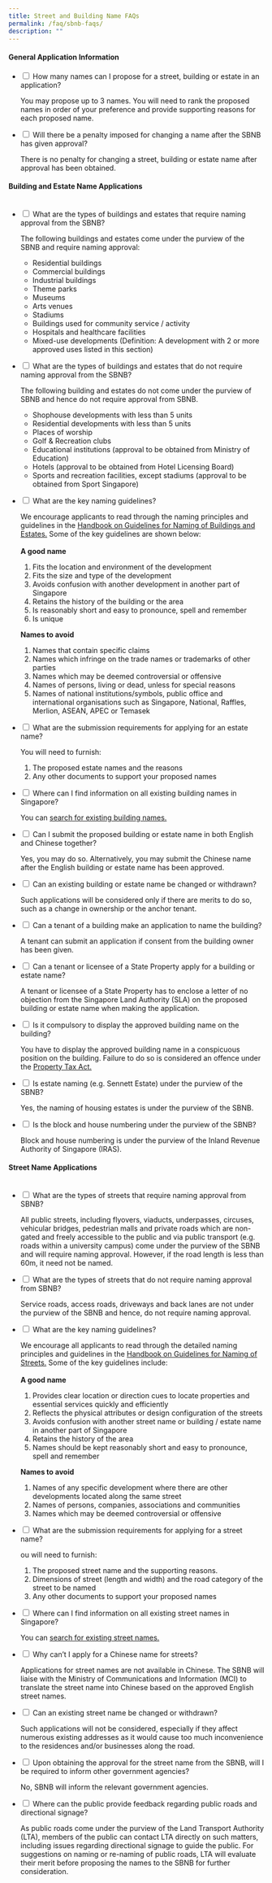 ```yaml
---
title: Street and Building Name FAQs
permalink: /faq/sbnb-faqs/
description: ""
---
```

<h4>General Application Information</h4>

<ul class="jekyllcodex_accordion">
<li>
    <input type="checkbox" id="accordion8">
    <label for="accordion8">How many names can I propose for a street, building or estate in an application?</label>
    <div>
      <p>You may propose up to 3 names. You will need to rank the proposed names in order of your preference and provide supporting reasons for each proposed name.</p>
          </div>
</li>
	
<li>
    <input type="checkbox" id="accordion9">
    <label for="accordion9">Will there be a penalty imposed for changing a name after the SBNB has given approval?</label>
    <div>
      <p>There is no penalty for changing a street, building or estate name after approval has been obtained.</p>
          </div>
</li>
</ul>

<h4>Building and Estate Name Applications</h4>

<ul class="jekyllcodex_accordion">
  <li>
    <input type="checkbox" id="accordion11">
    <label for="accordion11">What are the types of buildings and estates that require naming approval from the SBNB?</label>
    <div>
      <p>The following buildings and estates come under the purview of the SBNB and require naming approval:  
  
<ul>  
<li> Residential buildings</li>
<li> Commercial buildings</li>
<li> Industrial buildings</li>
	<li> Theme parks  </li>
	<li> Museums  </li>
	<li> Arts venues  </li>
	<li> Stadiums  </li>
	<li>Buildings used for community service / activity  </li>
	<li> Hospitals and healthcare facilities</li>
	<li> Mixed-use developments (Definition: A development with 2 or more approved uses listed in this section)</li>
</ul></p>
          </div>
  </li>
	
<li>
    <input type="checkbox" id="accordion12">
    <label for="accordion12">What are the types of buildings and estates that do not require naming approval from the SBNB?</label>
    <div>
      <p>The following building and estates do not come under the purview of SBNB and hence do not require approval from SBNB.  
 
<ul>  
<li> Shophouse developments with less than 5 units  </li>
<li> Residential developments with less than 5 units  </li>
<li> Places of worship  </li>
<li> Golf & Recreation clubs </li>
	<li> Educational institutions (approval to be obtained from Ministry of Education)    </li>
	<li> Hotels (approval to be obtained from Hotel Licensing Board)   </li>
	<li> Sports and recreation facilities, except stadiums (approval to be obtained from Sport Singapore)  </li>
</ul></p>
          </div>
</li>
	
<li>
    <input type="checkbox" id="accordion13">
    <label for="accordion13">What are the key naming guidelines?</label>
    <div>
      <p>We encourage applicants to read through the naming principles and guidelines in the <a href = "https://www.ura.gov.sg/Corporate/Guidelines/-/media/932EC294D97B4918BBB4F83307A90BB6.ashx">Handbook on Guidelines for  
Naming of Buildings and Estates.</a> Some of the key guidelines are shown below:  
				<br>
				<br>
<b>A good name</b>  
 
<ol>
<li>Fits the location and environment of the development</li>
<li>Fits the size and type of the development</li>  
<li>Avoids confusion with another development in another part of Singapore</li>  
<li>Retains the history of the building or the area</li>  
<li>Is reasonably short and easy to pronounce, spell and remember</li>  
<li>Is unique</li>  
 </ol>
	
<b>Names to avoid</b>
 
<ol>
<li>Names that contain specific claims</li>  
<li>Names which infringe on the trade names or trademarks of other parties</li> 
<li>Names which may be deemed controversial or offensive</li>  
<li>Names of persons, living or dead, unless for special reasons</li>  
<li>Names of national institutions/symbols, public office and international organisations such as Singapore, National, Raffles, Merlion, ASEAN, APEC or Temasek</li>
			</ol></p>
          </div>
</li>
	
<li>
    <input type="checkbox" id="accordion14">
    <label for="accordion14">What are the submission requirements for applying for an estate name?</label>
    <div>
      <p>You will need to furnish:  
<ol>  
	<li>The proposed estate names and the reasons</li> 
	<li>Any other documents to support your proposed names</li>
			</ol></p>
          </div>
</li>
	
<li>
    <input type="checkbox" id="accordion15">
    <label for="accordion15">Where can I find information on all existing building names in Singapore?</label>
    <div>
      <p>You can <a href = "https://digitalservice.ura.gov.sg/sbnb/checkapprovednames">search for existing building names.</a></p>
          </div>
</li>
	
<li>
    <input type="checkbox" id="accordion16">
    <label for="accordion16">Can I submit the proposed building or estate name in both English and Chinese together?</label>
    <div>
      <p>Yes, you may do so. Alternatively, you may submit the Chinese name after the English building or estate name has been approved.</p>
          </div>
</li>

<li>
    <input type="checkbox" id="accordion17">
    <label for="accordion17">Can an existing building or estate name be changed or withdrawn?</label>
    <div>
      <p>Such applications will be considered only if there are merits to do so, such as a change in ownership or the anchor tenant.</p>
          </div>
</li>

<li>
    <input type="checkbox" id="accordion18">
    <label for="accordion18">Can a tenant of a building make an application to name the building?</label>
    <div>
      <p>A tenant can submit an application if consent from the building owner has been given.</p>
          </div>
</li>

<li>
    <input type="checkbox" id="accordion19">
    <label for="accordion19">Can a tenant or licensee of a State Property apply for a building or estate name?</label>
    <div>
      <p>A tenant or licensee of a State Property has to enclose a letter of no objection from the Singapore Land Authority (SLA) on the proposed building or estate name when making the application.</p>
          </div>
</li>

<li>
    <input type="checkbox" id="accordion20">
    <label for="accordion20">Is it compulsory to display the approved building name on the building?</label>
    <div>
      <p>You have to display the approved building name in a conspicuous position on the building. Failure to do so is considered an offence under the <a href = "https://sso.agc.gov.sg/Act/PTA1960">Property Tax Act.</a></p>
          </div>
</li>

<li>
    <input type="checkbox" id="accordion21">
    <label for="accordion21">Is estate naming (e.g. Sennett Estate) under the purview of the SBNB?</label>
    <div>
      <p>Yes, the naming of housing estates is under the purview of the SBNB.</p>
          </div>
</li>

<li>
    <input type="checkbox" id="accordion22">
    <label for="accordion22">Is the block and house numbering under the purview of the SBNB?</label>
    <div>
      <p>Block and house numbering is under the purview of the Inland Revenue Authority of Singapore (IRAS).</p>
          </div>
</li>
	
</ul>

<h4>Street Name Applications</h4>

<ul class="jekyllcodex_accordion">
  <li>
    <input type="checkbox" id="accordion23">
    <label for="accordion23">What are the types of streets that require naming approval from SBNB?</label>
    <div>
      <p>All public streets, including flyovers, viaducts, underpasses, circuses, vehicular bridges, pedestrian malls and private roads which are non-gated and freely accessible to the public and via public transport (e.g. roads within a university campus) come under the purview of the SBNB and will require naming approval. However, if the road length is less than 60m, it need not be named.</p>
          </div>
  </li>
	
<li>
    <input type="checkbox" id="accordion24">
    <label for="accordion24">What are the types of streets that do not require naming approval from SBNB?</label>
    <div>
      <p>Service roads, access roads, driveways and back lanes are not under the purview of the SBNB and hence, do not require naming approval.</p>
          </div>
</li>
	
<li>
    <input type="checkbox" id="accordion25">
    <label for="accordion25">What are the key naming guidelines?</label>
    <div>
      <p>We encourage all applicants to read through the detailed naming principles and guidelines in the <a href = "https://www.ura.gov.sg/Corporate/Guidelines/-/media/63EF655B94214D9189126CE3AF94A380.ashx">Handbook on Guidelines for Naming of Streets.</a> Some of the key guidelines include:  
  <br>
				<br>			
<b>A good name</b>
  
<ol>
	<li>Provides clear location or direction cues to locate properties and essential services quickly and efficiently</li>
<li>Reflects the physical attributes or design configuration of the streets</li>  
<li>Avoids confusion with another street name or building / estate name in another part of Singapore</li>  
<li>Retains the history of the area</li>  
<li>Names should be kept reasonably short and easy to pronounce, spell and remember</li>  
</ol>
			
<b>Names to avoid</b>  
  <ol>
<li>Names of any specific development where there are other developments located along the same street</li>  
<li>Names of persons, companies, associations and communities</li>   
<li>Names which may be deemed controversial or offensive</li></ol></p>
          </div>
</li>
	
<li>
    <input type="checkbox" id="accordion26">
    <label for="accordion26">What are the submission requirements for applying for a street name?</label>
    <div>
      <p>ou will need to furnish:  
 <ol> 
<li>The proposed street name and the supporting reasons.</li>  
<li>Dimensions of street (length and width) and the road category of the street to be named</li>  
	 <li>Any other documents to support your proposed names</li>
			</ol></p>
          </div>
</li>
	
<li>
    <input type="checkbox" id="accordion27">
    <label for="accordion27">Where can I find information on all existing street names in Singapore?</label>
    <div>
      <p>You can <a href = "https://digitalservice.ura.gov.sg/sbnb/checkapprovednames">search for existing street names.</a></p>
          </div>
</li>
	
<li>
    <input type="checkbox" id="accordion28">
    <label for="accordion28">Why can’t I apply for a Chinese name for streets?</label>
    <div>
      <p>Applications for street names are not available in Chinese. The SBNB will liaise with the Ministry of Communications and Information (MCI) to translate the street name into Chinese based on the approved English street names.</p>
          </div>
</li>
	
<li>
    <input type="checkbox" id="accordion29">
    <label for="accordion29">Can an existing street name be changed or withdrawn?</label>
    <div>
      <p>Such applications will not be considered, especially if they affect numerous existing addresses as it would cause too much inconvenience to the residences and/or businesses along the road.</p>
          </div>
</li>
	<li>
    <input type="checkbox" id="accordion30">
    <label for="accordion30">Upon obtaining the approval for the street name from the SBNB, will I be required to inform other government agencies?</label>
    <div>
      <p>No, SBNB will inform the relevant government agencies.</p>
          </div>
</li>
	
<li>
    <input type="checkbox" id="accordion31">
    <label for="accordion31">Where can the public provide feedback regarding public roads and directional signage?</label>
    <div>
      <p>As public roads come under the purview of the Land Transport Authority (LTA), members of the public can contact LTA directly on such matters, including issues regarding directional signage to guide the public. For suggestions on naming or re-naming of public roads, LTA will evaluate their merit before proposing the names to the SBNB for further consideration.</p>
          </div>
</li>
	
</ul>